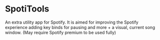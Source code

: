 # SpotiTools
An extra utility app for Spotify. It is aimed for improving the Spotify experience adding key binds for pausing and more + a visual, current song window. (May require Spotify premium to be used fully)
